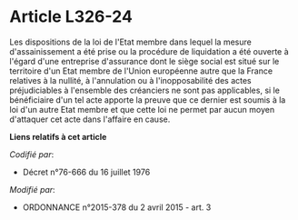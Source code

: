 # Article L326-24

Les dispositions de la loi de l'Etat membre dans lequel la mesure d'assainissement a été prise ou la procédure de liquidation
a été ouverte à l'égard d'une entreprise d'assurance dont le siège social est situé sur le territoire d'un Etat membre de
l'Union européenne autre que la France relatives à la nullité, à l'annulation ou à l'inopposabilité des actes préjudiciables
à l'ensemble des créanciers ne sont pas applicables, si le bénéficiaire d'un tel acte apporte la preuve que ce dernier est
soumis à la loi d'un autre Etat membre et que cette loi ne permet par aucun moyen d'attaquer cet acte dans l'affaire en
cause.

**Liens relatifs à cet article**

_Codifié par_:

  - Décret n°76-666 du 16 juillet 1976

_Modifié par_:

  - ORDONNANCE n°2015-378 du 2 avril 2015 - art. 3
